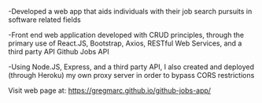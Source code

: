 -Developed a web app that aids individuals with their job search pursuits in software related fields

-Front end web application developed with CRUD principles, through the primary use of React.JS, Bootstrap, Axios, RESTful Web Services, and a third party API Github Jobs API

-Using Node.JS, Express, and a third party API, I also created and deployed (through Heroku) my own proxy server in order to bypass CORS restrictions


Visit web page at:  https://gregmarc.github.io/github-jobs-app/
